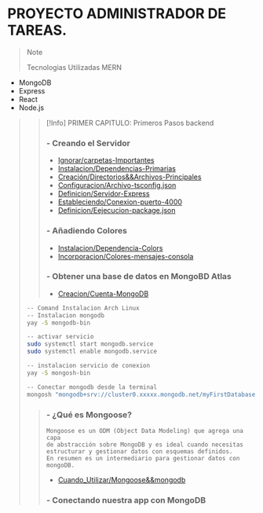 # PROYECTO ADMINISTRADOR DE TAREAS.
  
> >[!Note]
> > Tecnologias Utilizadas MERN

 - MongoDB
 - Express
 - React
 - Node.js

> > [!Info] PRIMER CAPITULO:
> > Primeros Pasos backend
> > 
> > ### - Creando el Servidor
> > - [Ignorar/carpetas-Importantes](https://github.com/MilVG/app-uptask-backend-ts/commit/982d773989fc64ac1a3519e1f3ca91c06edb5ce3)
> > - [Instalacion/Dependencias-Primarias](https://github.com/MilVG/app-uptask-backend-ts/commit/4b585f9d2c58bfd058173148170b479059fada5a)
> > - [Creación/Directorios&&Archivos-Principales](https://github.com/MilVG/app-uptask-backend-ts/commit/384b13cdf1c316ee3d15459d556b128ec3caa043)
> > - [Configuracion/Archivo-tsconfig.json](https://github.com/MilVG/app-uptask-backend-ts/commit/4917ba0dcfc4ff7642600d42ad54ed487322c2e8)
> > - [Definicion/Servidor-Express](https://github.com/MilVG/app-uptask-backend-ts/commit/6a332e1ecca7c5332f4d502d216e68f0f4854b8f)
> > - [Estableciendo/Conexion-puerto-4000](https://github.com/MilVG/app-uptask-backend-ts/commit/530b272f94e2d5c70b8cfe4c5172bb633db5f240)
> > - [Definicion/Eejecucion-package.json](https://github.com/MilVG/app-uptask-backend-ts/commit/936919ec18f2a9a32a1fc9189d6f0108f83cbd53)
> > ### - Añadiendo Colores
> > - [Instalacion/Dependencia-Colors](https://github.com/MilVG/app-uptask-backend-ts/commit/480ba50ff3c046af2c3b5734ce4780a9d0c0d0f8)
> > - [Incorporacion/Colores-mensajes-consola](https://github.com/MilVG/app-uptask-backend-ts/commit/a0bb296c4706f4a9218e507169b85fa00134cb72)
> > ### - Obtener una base de datos en MongoBD Atlas
> > - [Creacion/Cuenta-MongoDB](https://cloud.mongodb.com/)
> ```zsh
> -- Comand Instalacion Arch Linux
> -- Instalacion mongodb
> yay -S mongodb-bin
> 
> ```
>
> ```zsh
> -- activar servicio
> sudo systemctl start mongodb.service
> sudo systemctl enable mongodb.service
> 
> ```
>
> ```zsh
> -- instalacion servicio de conexion
> yay -S mongosh-bin
> 
> ```
>
> ```zsh
> -- Conectar mongodb desde la terminal
> mongosh "mongodb+srv://cluster0.xxxxx.mongodb.net/myFirstDatabase" --username tu_usuario
> 
> ```
>
> > ### - ¿Qué es Mongoose?
> > ```text
> > Mongoose es un ODM (Object Data Modeling) que agrega una capa 
> > de abstracción sobre MongoDB y es ideal cuando necesitas 
> > estructurar y gestionar datos con esquemas definidos.
> > En resumen es un intermediario para gestionar datos con
> > mongoDB.
> > ```
> > - [Cuando_Utilizar/Mongoose&&mongodb](https://chatgpt.com/share/67152984-239c-8002-a5bb-3ab77ec57241)
> > ### - Conectando nuestra app con MongoDB


